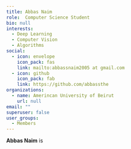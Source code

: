 ```yaml
---
title: Abbas Naim
role:  Computer Science Student
bio: null
interests:
  - Deep Learning
  - Computer Vision
  - Algorithms
social:
  - icon: envelope
    icon_pack: fas
    link: mailto:abbassnaim2005 at gmail.com
  - icon: github
    icon_pack: fab
    link: https://github.com/abbassthe
organizations:
  - name: Amerincan University of Beirut
    url: null
email: ""
superuser: false
user_groups:
  - Members
---
```

**Abbas Naim** is 